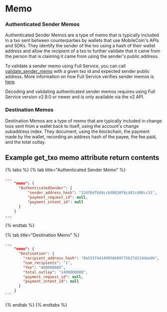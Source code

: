 # Memo

### Authenticated Sender Memos

Authenticated Sender Memos are a type of memo that is typically included in a txo sent between counterparties by wallets that use MobileCoin's APIs and SDKs. They identify the sender of the txo using a hash of their wallet address and allow the recipient of a txo to further validate that it came from the person that is claiming it came from using the sender's public address.

To validate a sender memo using Full Service, you can call [validate\_sender\_memo](validate-sender-memo.md) with a given txo id and expected sender public address. More information on how Full Service verifies sender memos is [here](../../../../../usage/sender-memos.md#verifiability).

Decoding and validating authenticated sender memos requires using Full Service version v2.9.0 or newer and is only available via the v2 API.



### Destination Memos

Destination Memos are a type of memo that are typically included in change txos sent from a wallet back to itself, using the account's change subaddress index. They document, using the blockchain, the payment made by the wallet, recording an address hash of the payee, the fee paid, and the total outlay.

## Example get\_txo memo attribute return contents

{% tabs %}
{% tab title="Authenticated Sender Memo" %}
```json
...
    "memo": {
      "AuthenticatedSender": {
          "sender_address_hash": "12df8df8ddcc6d8830f8cdd1cd00cc51",
          "payment_request_id": null,
          "payment_intent_id": null
      }
    }
...
```
{% endtab %}

{% tab title="Destination Memo" %}
````json
...
    "memo": {
      "Destination": {
        "recipient_address_hash": "8a515f44149956609f75b27d214daed6",
        "num_recipients": "1",
        "fee": "400000000",
        "total_outlay": "1400000000",
        "payment_request_id": null,
        "payment_intent_id": null
      }
    }
```
````
{% endtab %}
{% endtabs %}
